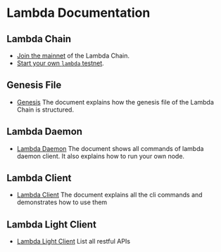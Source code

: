 # Lambda Documentation

## Lambda Chain 

- [Join the mainnet](./join-mainnet.md) of the Lambda Chain.
- [Start your own `lambda` testnet](./deploy-testnet.md).

## Genesis File

- [Genesis](./genesis.md) The document explains how the genesis file of the Lambda Chain is structured. 

## Lambda Daemon

- [Lambda Daemon](./lambda.md) The document shows all commands of lambda daemon client. It also explains how to run your own node.

## Lambda Client

- [Lambda Client](./lambdacli/README.md) The document explains all the cli commands and demonstrates how to use them

## Lambda Light Client

- [Lambda Light Client](./light-client.md) List all restful APIs


